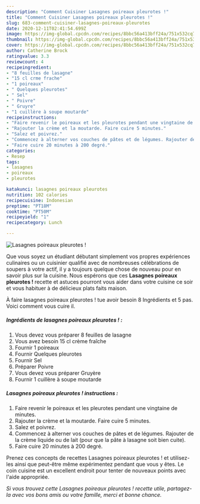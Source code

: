 ```yaml
---
description: "Comment Cuisiner Lasagnes poireaux pleurotes !"
title: "Comment Cuisiner Lasagnes poireaux pleurotes !"
slug: 683-comment-cuisiner-lasagnes-poireaux-pleurotes
date: 2020-12-11T02:41:54.699Z
image: https://img-global.cpcdn.com/recipes/8bbc56a413bff24a/751x532cq70/lasagnes-poireaux-pleurotes-photo-principale-de-la-recette.jpg
thumbnail: https://img-global.cpcdn.com/recipes/8bbc56a413bff24a/751x532cq70/lasagnes-poireaux-pleurotes-photo-principale-de-la-recette.jpg
cover: https://img-global.cpcdn.com/recipes/8bbc56a413bff24a/751x532cq70/lasagnes-poireaux-pleurotes-photo-principale-de-la-recette.jpg
author: Catherine Brock
ratingvalue: 3.3
reviewcount: 4
recipeingredient:
- "8 feuilles de lasagne"
- "15 cl crme frache"
- "1 poireaux"
- " Quelques pleurotes"
- " Sel"
- " Poivre"
- " Gruyre"
- "1 cuillère à soupe moutarde"
recipeinstructions:
- "Faire revenir le poireaux et les pleurotes pendant une vingtaine de minutes."
- "Rajouter la crème et la moutarde. Faire cuire 5 minutes."
- "Salez et poivrez."
- "Commencez à alterner vos couches de pâtes et de légumes. Rajouter de la crème liquide ou de lait (pour que la pâte à lasagne soit bien cuite)."
- "Faire cuire 20 minutes à 200 degré."
categories:
- Resep
tags:
- lasagnes
- poireaux
- pleurotes

katakunci: lasagnes poireaux pleurotes 
nutrition: 102 calories
recipecuisine: Indonesian
preptime: "PT18M"
cooktime: "PT50M"
recipeyield: "1"
recipecategory: Lunch

---
```



![Lasagnes poireaux pleurotes !](https://img-global.cpcdn.com/recipes/8bbc56a413bff24a/751x532cq70/lasagnes-poireaux-pleurotes-photo-principale-de-la-recette.jpg)

Que vous soyez un étudiant débutant simplement vos propres expériences culinaires ou un cuisinier qualifié avec de nombreuses célébrations de soupers à votre actif, il y a toujours quelque chose de nouveau pour en savoir plus sur la cuisine. Nous espérons que ces <strong> Lasagnes poireaux pleurotes ! </strong> recette et astuces pourront vous aider dans votre cuisine ce soir et vous habituer à de délicieux plats faits maison.

<!--inarticleads1-->

À faire lasagnes poireaux pleurotes ! tue avoir besoin 8 Ingrédients et 5 pas. Voici comment vous cuire il.

##### Ingrédients de lasagnes poireaux pleurotes ! :

1. Vous devez vous préparer 8 feuilles de lasagne
1. Vous avez besoin 15 cl crème fraîche
1. Fournir 1 poireaux
1. Fournir  Quelques pleurotes
1. Fournir  Sel
1. Préparer  Poivre
1. Vous devez vous préparer  Gruyère
1. Fournir 1 cuillère à soupe moutarde




<!--inarticleads2-->

##### Lasagnes poireaux pleurotes ! instructions :

1. Faire revenir le poireaux et les pleurotes pendant une vingtaine de minutes.
1. Rajouter la crème et la moutarde. Faire cuire 5 minutes.
1. Salez et poivrez.
1. Commencez à alterner vos couches de pâtes et de légumes. Rajouter de la crème liquide ou de lait (pour que la pâte à lasagne soit bien cuite).
1. Faire cuire 20 minutes à 200 degré.




<!--inarticleads1-->

<p>
Prenez ces concepts de recettes Lasagnes poireaux pleurotes ! et utilisez-les ainsi que peut-être même expérimentez pendant que vous y êtes. Le coin cuisine est un excellent endroit pour tenter de nouveaux points avec l'aide appropriée.
</p>

<p>
<i>Si vous trouvez cette Lasagnes poireaux pleurotes ! recette utile, partagez-la avec vos bons amis ou votre famille, merci et bonne chance.</i>
</p>
